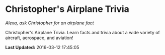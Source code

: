 # Christopher's Airplane Trivia
*Alexa, ask Christopher for an airplane fact*

Christopher's Airplane Trivia. Learn facts and trivia about a wide variety of aircraft, aerospace, and aviation!

**Last Updated:** 2016-03-12 17:45:05